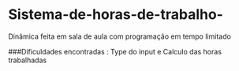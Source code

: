 # Sistema-de-horas-de-trabalho-
Dinâmica feita em sala de aula com programação em tempo limitado

###Dificuldades encontradas : Type do input e Calculo das horas trabalhadas 
